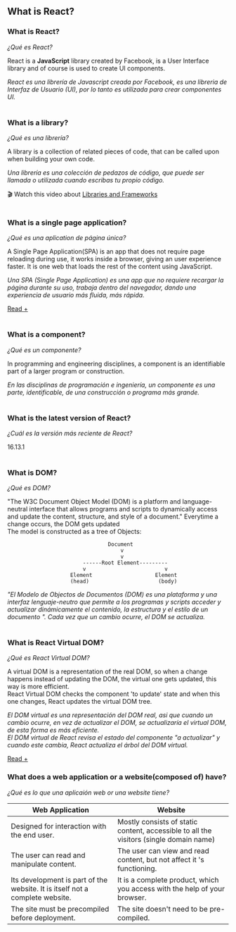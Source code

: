 ## What is React?

### What is React?
*¿Qué es React?*

React is a **JavaScript** library created by Facebook, is a User Interface library and of course is used to create UI components.

*React es una librería de Javascript creada por Facebook, es una libreria de Interfaz de Usuario (UI), por lo tanto es utilizada para crear componentes UI.*
<br><br>

### What is a library?
*¿Qué es una librería?*

A library is a collection of related pieces of code, that can be called upon when building your own code.

*Una librería es una colección de pedazos de código, que puede ser llamada o utilizada cuando escribas tu propio código.*

🎬 Watch this video about [Libraries and Frameworks](https://www.youtube.com/watch?v=LimOOe6I4eo)
<br><br>

### What is a single page application?
*¿Qué es una aplication de página única?*

A Single Page Application(SPA) is an app that does not require page reloading during use, it works inside a browser, giving an user experience faster. It is one web that loads the rest of the content using JavaScript.


*Una SPA (Single Page Application) es una app que no requiere recargar la página durante su uso, trabaja dentro del navegador, dando una experiencia de usuario más fluida, más rápida.*

[Read +](https://medium.com/@NeotericEU/single-page-application-vs-multiple-page-application-2591588efe58)
<br><br>

### What is a component?
*¿Qué es un componente?*

In programming and engineering disciplines, a component is an identifiable part of a larger program or construction.

*En las disciplinas de programación e ingeniería, un componente es una parte, identificable, de una construcción o programa más grande.*
<br><br>

### What is the latest version of React?
*¿Cuál es la versión más reciente de React?*

16.13.1
<br><br>

### What is DOM?
*¿Qué es DOM?*

"The W3C Document Object Model (DOM) is a platform and language-neutral interface that allows programs and scripts to dynamically access and update the content, structure, and style of a document." Everytime a change occurs, the DOM gets updated<br>
The model is constructed as a tree of Objects:

                                    Document
                                        v
                                        v
                            ------Root Element---------
                            v                         v
                        Element                    Element
                        (head)                      (body)


*"El Modelo de Objectos de Documentos (DOM) es una plataforma y una interfaz lenguaje-neutro que permite a los programas y scripts acceder y actualizar dinámicamente el contenido, la estructura y el estilo de un documento ". Cada vez que un cambio ocurre, el DOM se actualiza.*
<br><br>


### What is React Virtual DOM?
*¿Qué es React Virtual DOM?*

A virtual DOM is a representation of the real DOM, so when a change happens instead of updating the DOM, the virtual one gets updated, this way is more efficient.<br>
React Virtual DOM checks the component 'to update' state and when this one changes, React updates the virtual DOM tree.

*El DOM virtual es una representación del DOM real, asi que cuando un cambio ocurre, en vez de actualizar el DOM, se actualizaría el virtual DOM, de esta forma es más eficiente.<br>
El DOM virtual de React revisa el estado del componente "a actualizar" y cuando este cambia, React actualiza el árbol del DOM virtual.*

[Read +](https://programmingwithmosh.com/react/react-virtual-dom-explained/)

### What does a web application or a website(composed of) have?
*¿Qué es lo que una aplicaión web or una website tiene?*

| Web Application                              | Website                                      |
|----------------------------------------------|----------------------------------------------|
| Designed for interaction with the end user.  | Mostly consists of static content, accessible to all the visitors (single domain name) |
| The user can read and manipulate content.    | The user can view and read content, but not affect it 's functioning.|
| Its development is part of the website. It is itself not a complete website.  | It is a complete product, which you access with the help of your browser. |
| The site must be precompiled before deployment. | The site doesn't need to be pre-compiled. |